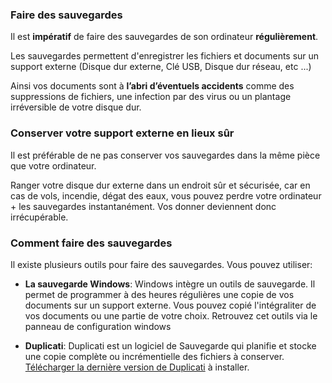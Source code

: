 ### Faire des sauvegardes
Il est **impératif** de faire des sauvegardes de son ordinateur **régulièrement**.

Les sauvegardes permettent d'enregistrer les fichiers et documents sur un support externe (Disque dur externe, Clé USB, Disque dur réseau, etc ...) 

Ainsi vos documents sont à **l’abri d’éventuels accidents** comme des suppressions de fichiers, une infection par des virus ou un plantage irréversible de votre disque dur.

### Conserver votre support externe en lieux sûr
Il est préférable de ne pas conserver vos sauvegardes dans la même pièce que votre ordinateur.

Ranger votre disque dur externe dans un endroit sûr et sécurisée, car en cas de vols, incendie, dégat des eaux, vous pouvez perdre votre ordinateur + les sauvegardes instantanément. Vos donner deviennent donc irrécupérable.  

### Comment faire des sauvegardes
Il existe plusieurs outils pour faire des sauvegardes. Vous pouvez utiliser:

- **La sauvegarde Windows**: Windows intègre un outils de sauvegarde. Il permet de programmer à des heures régulières une copie de vos documents sur un support externe. Vous pouvez copié l'intégraliter de vos documents ou une partie de votre choix. Retrouvez cet outils via le panneau de configuration windows
 
- **Duplicati**: Duplicati est un logiciel de Sauvegarde qui planifie et stocke une copie complète ou incrémentielle des fichiers à conserver. [Télécharger la dernière version de Duplicati](http://www.duplicati.com/news/duplicati134available) à installer.